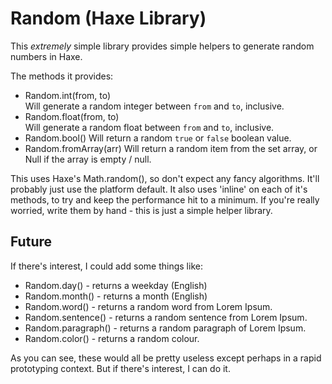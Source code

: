 Random (Haxe Library)
=====================

This *extremely* simple library provides simple helpers to generate random numbers in Haxe.

The methods it provides:

 * Random.int(from, to)  
   Will generate a random integer between `from` and `to`, inclusive.
 * Random.float(from, to)  
   Will generate a random float between `from` and `to`, inclusive.
 * Random.bool()
   Will return a random `true` or `false` boolean value.
 * Random.fromArray(arr)
   Will return a random item from the set array, or Null if the array is empty / null.

This uses Haxe's Math.random(), so don't expect any fancy algorithms.  It'll probably just use
the platform default.  It also uses 'inline' on each of it's methods, to try and keep the 
performance hit to a minimum.  If you're really worried, write them by hand - this is just a simple
helper library.

Future
------

If there's interest, I could add some things like:

 * Random.day() - returns a weekday (English)
 * Random.month() - returns a month (English)
 * Random.word() - returns a random word from Lorem Ipsum.
 * Random.sentence() - returns a random sentence from Lorem Ipsum.
 * Random.paragraph() - returns a random paragraph of Lorem Ipsum.
 * Random.color() - returns a random colour.

As you can see, these would all be pretty useless except perhaps in a 
rapid prototyping context.  But if there's interest, I can do it.